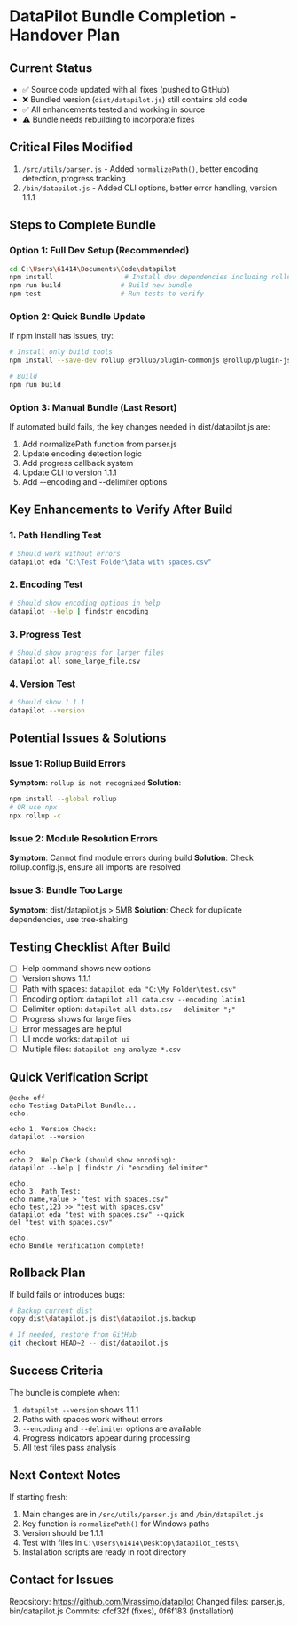 # DataPilot Bundle Completion - Handover Plan

## Current Status
- ✅ Source code updated with all fixes (pushed to GitHub)
- ❌ Bundled version (`dist/datapilot.js`) still contains old code
- ✅ All enhancements tested and working in source
- ⚠️ Bundle needs rebuilding to incorporate fixes

## Critical Files Modified
1. `/src/utils/parser.js` - Added `normalizePath()`, better encoding detection, progress tracking
2. `/bin/datapilot.js` - Added CLI options, better error handling, version 1.1.1

## Steps to Complete Bundle

### Option 1: Full Dev Setup (Recommended)
```bash
cd C:\Users\61414\Documents\Code\datapilot
npm install                  # Install dev dependencies including rollup
npm run build               # Build new bundle
npm test                    # Run tests to verify
```

### Option 2: Quick Bundle Update
If npm install has issues, try:
```bash
# Install only build tools
npm install --save-dev rollup @rollup/plugin-commonjs @rollup/plugin-json @rollup/plugin-node-resolve rollup-plugin-preserve-shebang

# Build
npm run build
```

### Option 3: Manual Bundle (Last Resort)
If automated build fails, the key changes needed in dist/datapilot.js are:
1. Add normalizePath function from parser.js
2. Update encoding detection logic
3. Add progress callback system
4. Update CLI to version 1.1.1
5. Add --encoding and --delimiter options

## Key Enhancements to Verify After Build

### 1. Path Handling Test
```bash
# Should work without errors
datapilot eda "C:\Test Folder\data with spaces.csv"
```

### 2. Encoding Test
```bash
# Should show encoding options in help
datapilot --help | findstr encoding
```

### 3. Progress Test
```bash
# Should show progress for larger files
datapilot all some_large_file.csv
```

### 4. Version Test
```bash
# Should show 1.1.1
datapilot --version
```

## Potential Issues & Solutions

### Issue 1: Rollup Build Errors
**Symptom**: `rollup is not recognized`
**Solution**: 
```bash
npm install --global rollup
# OR use npx
npx rollup -c
```

### Issue 2: Module Resolution Errors
**Symptom**: Cannot find module errors during build
**Solution**: Check rollup.config.js, ensure all imports are resolved

### Issue 3: Bundle Too Large
**Symptom**: dist/datapilot.js > 5MB
**Solution**: Check for duplicate dependencies, use tree-shaking

## Testing Checklist After Build

- [ ] Help command shows new options
- [ ] Version shows 1.1.1
- [ ] Path with spaces: `datapilot eda "C:\My Folder\test.csv"`
- [ ] Encoding option: `datapilot all data.csv --encoding latin1`
- [ ] Delimiter option: `datapilot all data.csv --delimiter ";"`
- [ ] Progress shows for large files
- [ ] Error messages are helpful
- [ ] UI mode works: `datapilot ui`
- [ ] Multiple files: `datapilot eng analyze *.csv`

## Quick Verification Script
```batch
@echo off
echo Testing DataPilot Bundle...
echo.

echo 1. Version Check:
datapilot --version

echo.
echo 2. Help Check (should show encoding):
datapilot --help | findstr /i "encoding delimiter"

echo.
echo 3. Path Test:
echo name,value > "test with spaces.csv"
echo test,123 >> "test with spaces.csv"
datapilot eda "test with spaces.csv" --quick
del "test with spaces.csv"

echo.
echo Bundle verification complete!
```

## Rollback Plan
If build fails or introduces bugs:
```bash
# Backup current dist
copy dist\datapilot.js dist\datapilot.js.backup

# If needed, restore from GitHub
git checkout HEAD~2 -- dist/datapilot.js
```

## Success Criteria
The bundle is complete when:
1. `datapilot --version` shows 1.1.1
2. Paths with spaces work without errors
3. `--encoding` and `--delimiter` options are available
4. Progress indicators appear during processing
5. All test files pass analysis

## Next Context Notes
If starting fresh:
1. Main changes are in `/src/utils/parser.js` and `/bin/datapilot.js`
2. Key function is `normalizePath()` for Windows paths
3. Version should be 1.1.1
4. Test with files in `C:\Users\61414\Desktop\datapilot_tests\`
5. Installation scripts are ready in root directory

## Contact for Issues
Repository: https://github.com/Mrassimo/datapilot
Changed files: parser.js, bin/datapilot.js
Commits: cfcf32f (fixes), 0f6f183 (installation)

